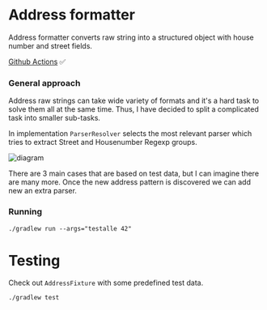 # Address formatter

Address formatter converts raw string into a structured object with house number and street fields.

[Github Actions](https://github.com/shpionka/address-formatter/actions) ✅

### General approach

Address raw strings can take wide variety of formats and it's a hard task to solve them all at the same time. 
Thus, I have decided to split a complicated task into smaller sub-tasks.

In implementation `ParserResolver` selects the most relevant parser which tries to extract Street and Housenumber Regexp 
groups.

![diagram](https://user-images.githubusercontent.com/9405042/92138751-14da6a80-ee0f-11ea-93a0-0a2cc435ea0c.png)

There are 3 main cases that are based on test data, but I can imagine there are many more. Once the new address pattern is 
discovered we can add new an extra parser.   


### Running

```
./gradlew run --args="testalle 42"
```

# Testing

Check out `AddressFixture` with some predefined test data.

```
./gradlew test
```
